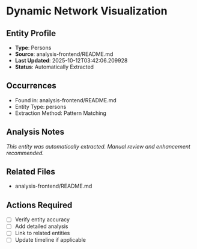 # Dynamic Network Visualization

## Entity Profile
- **Type**: Persons
- **Source**: analysis-frontend/README.md
- **Last Updated**: 2025-10-12T03:42:06.209928
- **Status**: Automatically Extracted

## Occurrences
- Found in: analysis-frontend/README.md
- Entity Type: persons
- Extraction Method: Pattern Matching

## Analysis Notes
*This entity was automatically extracted. Manual review and enhancement recommended.*

## Related Files
- analysis-frontend/README.md

## Actions Required
- [ ] Verify entity accuracy
- [ ] Add detailed analysis
- [ ] Link to related entities
- [ ] Update timeline if applicable
